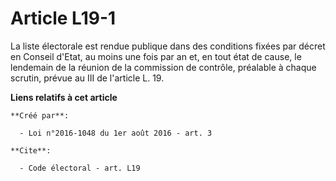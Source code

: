 # Article L19-1

La liste électorale est rendue publique dans des conditions fixées par décret en Conseil d'Etat, au moins une fois par an et,
en tout état de cause, le lendemain de la réunion de la commission de contrôle, préalable à chaque scrutin, prévue au III de
l'article L. 19.

**Liens relatifs à cet article**

	**Créé par**:

	  - Loi n°2016-1048 du 1er août 2016 - art. 3

	**Cite**:

	  - Code électoral - art. L19

